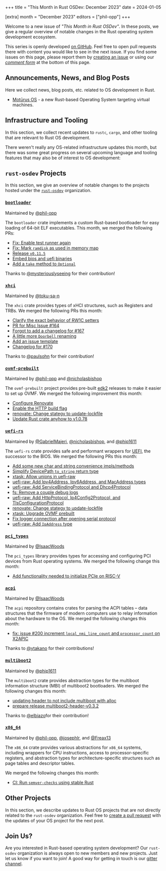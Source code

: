 +++
title = "This Month in Rust OSDev: December 2023"
date = 2024-01-05

[extra]
month = "December 2023"
editors = ["phil-opp"]
+++

Welcome to a new issue of _"This Month in Rust OSDev"_. In these posts, we give a regular overview of notable changes in the Rust operating system development ecosystem.

<!-- more -->

This series is openly developed [on GitHub](https://github.com/rust-osdev/homepage/). Feel free to open pull requests there with content you would like to see in the next issue. If you find some issues on this page, please report them by [creating an issue](https://github.com/rust-osdev/homepage/issues/new) or using our <a href="#comment-form">_comment form_</a> at the bottom of this page.

<!--
    This is a draft for the upcoming "This Month in Rust OSDev (December 2023)" post.
    Feel free to create pull requests against the `next` branch to add your
    content here.
    Please take a look at the past posts on https://rust-osdev.com/ to see the
    general structure of these posts.
-->

## Announcements, News, and Blog Posts

Here we collect news, blog posts, etc. related to OS development in Rust.

- [Motūrus OS](https://github.com/moturus/motor-os) - a new Rust-based Operating System targeting virtual machines.

<!--
Please follow this template:

- [Title](https://example.com)
  - (optional) Some additional context
-->


## Infrastructure and Tooling

In this section, we collect recent updates to `rustc`, `cargo`, and other tooling that are relevant to Rust OS development.

There weren't really any OS-related infrastructure updates this month, but there was some great progress on several upcoming language and tooling features that may also be of interest to OS development:

<!--
    Please use the following template:

- [Title](https://example.com)
  - (optional) Some additional context
-->

## `rust-osdev` Projects

In this section, we give an overview of notable changes to the projects hosted under the [`rust-osdev`](https://github.com/rust-osdev/about) organization.

<!--
    Please use the following template:

    ### [`repo_name`](https://github.com/rust-osdev/repo_name)
    <span class="maintainers">Maintained by [@maintainer_1](https://github.com/maintainer_1)</span>

    The `repo_name` crate ...<<short introduction>>...

    We merged the following changes this month:
    <<changelog, either in list or text form>>
-->

### [`bootloader`](https://github.com/rust-osdev/bootloader)
<span class="maintainers">Maintained by [@phil-opp](https://github.com/phil-opp)</span>

The `bootloader` crate implements a custom Rust-based bootloader for easy loading of 64-bit ELF executables. This month, we merged the following PRs:

- [Fix: Enable test runner again](https://github.com/rust-osdev/bootloader/pull/407)
- [Fix: Mark `ramdisk` as used in memory map](https://github.com/rust-osdev/bootloader/pull/408)
- [Release `v0.11.5`](https://github.com/rust-osdev/bootloader/pull/410)
- [Embed bios and uefi binaries](https://github.com/rust-osdev/bootloader/pull/395)
- [Add a `take` method to `Optional`](https://github.com/rust-osdev/bootloader/pull/411)

Thanks to [@mysteriouslyseeing](https://github.com/mysteriouslyseeing) for their contribution!


### [`xhci`](https://github.com/rust-osdev/xhci)
<span class="maintainers">Maintained by [@toku-sa-n](https://github.com/toku-sa-n)</span>

The `xhci` crate provides types of xHCI structures, such as Registers and TRBs. We merged the following PRs this month:

- [Clarify the exact behavior of RW1C setters](https://github.com/rust-osdev/xhci/pull/160)
- [PR for Misc Issue #164](https://github.com/rust-osdev/xhci/pull/167)
- [Forgot to add a changelog for #167](https://github.com/rust-osdev/xhci/pull/168)
- [A little more `Doorbell` renaming](https://github.com/rust-osdev/xhci/pull/170)
- [Add an issue template](https://github.com/rust-osdev/xhci/pull/171)
- [Changelog for #170](https://github.com/rust-osdev/xhci/pull/172)

Thanks to [@paulsohn](https://github.com/paulsohn) for their contribution!


### [`ovmf-prebuilt`](https://github.com/rust-osdev/ovmf-prebuilt)
<span class="maintainers">Maintained by [@phil-opp](https://github.com/phil-opp) and [@nicholasbishop](https://github.com/nicholasbishop)</span>

The `ovmf-prebuilt` project provides pre-built [edk2](https://github.com/tianocore/edk2) releases to make it easier to set up OVMF. We merged the following improvement this month:

- [Configure Renovate](https://github.com/rust-osdev/ovmf-prebuilt/pull/5)
- [Enable the HTTP build flag](https://github.com/rust-osdev/ovmf-prebuilt/pull/15)
- [renovate: Change stategy to update-lockfile](https://github.com/rust-osdev/ovmf-prebuilt/pull/16)
- [Update Rust crate anyhow to v1.0.78](https://github.com/rust-osdev/ovmf-prebuilt/pull/17)

<!--
- [Update actions/checkout action to v4](https://github.com/rust-osdev/ovmf-prebuilt/pull/7)
- [Lock file maintenance](https://github.com/rust-osdev/ovmf-prebuilt/pull/8)
- [Lock file maintenance](https://github.com/rust-osdev/ovmf-prebuilt/pull/9)
- [Lock file maintenance](https://github.com/rust-osdev/ovmf-prebuilt/pull/10)
- [Lock file maintenance](https://github.com/rust-osdev/ovmf-prebuilt/pull/13)
- [Lock file maintenance](https://github.com/rust-osdev/ovmf-prebuilt/pull/14)
- [Lock file maintenance](https://github.com/rust-osdev/ovmf-prebuilt/pull/18)
-->

### [`uefi-rs`](https://github.com/rust-osdev/uefi-rs)
<span class="maintainers">Maintained by [@GabrielMajeri](https://github.com/GabrielMajeri), [@nicholasbishop](https://github.com/nicholasbishop), and [@phip1611](https://github.com/phip1611)</span>

The `uefi-rs` crate provides safe and performant wrappers for [UEFI](https://en.wikipedia.org/wiki/Unified_Extensible_Firmware_Interface), the successor to the BIOS. We merged the following PRs this month:

- [Add some new char and string convenience impls/methods](https://github.com/rust-osdev/uefi-rs/pull/1013)
- [Simplify DevicePath `to_string` return type](https://github.com/rust-osdev/uefi-rs/pull/1014)
- [xtask: Allow unions in uefi-raw](https://github.com/rust-osdev/uefi-rs/pull/1018)
- [uefi-raw: Add Ipv4Address, Ipv6Address, and MacAddress types](https://github.com/rust-osdev/uefi-rs/pull/1019)
- [uefi-raw: Add ServiceBindingProtocol and Dhcp4Protocol](https://github.com/rust-osdev/uefi-rs/pull/1020)
- [fs: Remove a couple debug logs](https://github.com/rust-osdev/uefi-rs/pull/1015)
- [uefi-raw: Add HttpProtocol, Ip4Config2Protocol, and TlsConfigurationProtocol](https://github.com/rust-osdev/uefi-rs/pull/1021)
- [renovate: Change stategy to update-lockfile](https://github.com/rust-osdev/uefi-rs/pull/1025)
- [xtask: Upgrade OVMF prebuilt](https://github.com/rust-osdev/uefi-rs/pull/1027)
- [Fix logger connection after opening serial protocol](https://github.com/rust-osdev/uefi-rs/pull/1031)
- [uefi-raw: Add `IpAddress` type](https://github.com/rust-osdev/uefi-rs/pull/1032)

<!-- - [chore(deps): lock file maintenance](https://github.com/rust-osdev/uefi-rs/pull/1017) -->
<!-- - [chore(deps): update cachix/install-nix-action action to v24](https://github.com/rust-osdev/uefi-rs/pull/1016) -->
<!-- - [chore(deps): update crate-ci/typos action to v1.16.24](https://github.com/rust-osdev/uefi-rs/pull/1023) -->
<!-- - [chore(deps): lock file maintenance](https://github.com/rust-osdev/uefi-rs/pull/1026) -->
<!-- - [chore(deps): update crate-ci/typos action to v1.16.25](https://github.com/rust-osdev/uefi-rs/pull/1028) -->
<!-- - [fix(deps): update rust crate syn to v2.0.41](https://github.com/rust-osdev/uefi-rs/pull/1029) -->
<!-- - [chore(deps): lock file maintenance](https://github.com/rust-osdev/uefi-rs/pull/1030) -->
<!-- - [fix(deps): update rust crate anyhow to v1.0.76](https://github.com/rust-osdev/uefi-rs/pull/1034) -->
<!-- - [chore(deps): update rust crate trybuild to v1.0.86](https://github.com/rust-osdev/uefi-rs/pull/1033) -->
<!-- - [fix(deps): update rust crate proc-macro2 to v1.0.71](https://github.com/rust-osdev/uefi-rs/pull/1035) -->
<!-- - [fix(deps): update rust crate syn to v2.0.43](https://github.com/rust-osdev/uefi-rs/pull/1036) -->


### [`pci_types`](https://github.com/rust-osdev/pci_types)
<span class="maintainers">Maintained by [@IsaacWoods](https://github.com/IsaacWoods)</span>

The `pci_types` library provides types for accessing and configuring PCI devices from Rust operating systems. We merged the following change this month:

- [Add functionality needed to initialize PCIe on RISC-V](https://github.com/rust-osdev/pci_types/pull/10)


### [`acpi`](https://github.com/rust-osdev/acpi)
<span class="maintainers">Maintained by [@IsaacWoods](https://github.com/IsaacWoods)</span>

The `acpi` repository contains crates for parsing the ACPI tables – data structures that the firmware of modern computers use to relay information about the hardware to the OS. We merged the following changes this month:

- [fix: issue #200 increment `local_nmi_line_count` and `processor_count` on X2APIC](https://github.com/rust-osdev/acpi/pull/204)

Thanks to [@ytakano](https://github.com/ytakano) for their contributions!


### [`multiboot2`](https://github.com/rust-osdev/multiboot2)
<span class="maintainers">Maintained by [@phip1611](https://github.com/phip1611)</span>

The `multiboot2` crate provides abstraction types for the multiboot information structure (MBI) of multiboot2 bootloaders. We merged the following changes this month:

<!-- - [build(deps): bump crate-ci/typos from 1.16.23 to 1.16.24](https://github.com/rust-osdev/multiboot2/pull/194) -->
<!-- - [build(deps): bump crate-ci/typos from 1.16.24 to 1.16.25](https://github.com/rust-osdev/multiboot2/pull/196) -->
- [updating header to not include multiboot with alloc](https://github.com/rust-osdev/multiboot2/pull/195)
- [prepare release multiboot2-header-v0.3.2](https://github.com/rust-osdev/multiboot2/pull/197)

Thanks to [@elbiazo](https://github.com/elbiazo)for their contribution!

### [`x86_64`](https://github.com/rust-osdev/x86_64)
<span class="maintainers">Maintained by [@phil-opp](https://github.com/phil-opp), [@josephlr](https://github.com/orgs/rust-osdev/people/josephlr), and [@Freax13](https://github.com/orgs/rust-osdev/people/Freax13)</span>

The `x86_64` crate provides various abstractions for `x86_64` systems, including wrappers for CPU instructions, access to processor-specific registers, and abstraction types for architecture-specific structures such as page tables and descriptor tables.

We merged the following changes this month:

- [CI: Run `semver-checks` using stable Rust](https://github.com/rust-osdev/x86_64/pull/444)


## Other Projects

In this section, we describe updates to Rust OS projects that are not directly related to the `rust-osdev` organization. Feel free to [create a pull request](https://github.com/rust-osdev/homepage/pulls) with the updates of your OS project for the next post.

<!--
    Please use the following template:

    ### [`owner_name/repo_name`](https://github.com/rust-osdev/owner_name/repo_name)
    <span class="maintainers">(Section written by [@your_github_name](https://github.com/your_github_name))</span>

    ...<<your project updates>>...
-->



## Join Us?

Are you interested in Rust-based operating system development? Our `rust-osdev` organization is always open to new members and new projects. Just let us know if you want to join! A good way for getting in touch is our [gitter channel](https://gitter.im/rust-osdev/Lobby).
